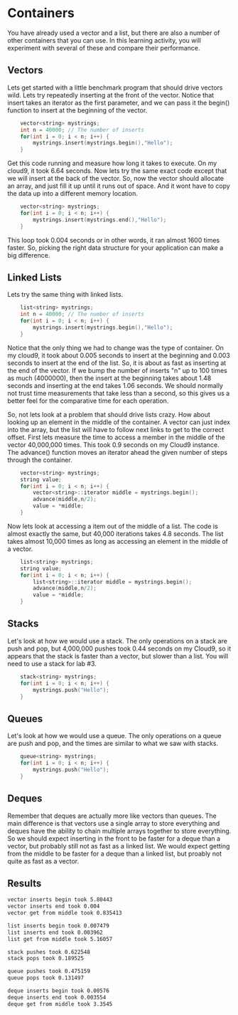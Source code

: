 # Containers
You have already used a vector and a list, but there are also a number of other containers that you can use. In this learning activity, you will experiment with several of these and compare their performance.

## Vectors
Lets get started with a little benchmark program that should drive vectors wild. Lets try repeatedly inserting at the front of the vector. Notice that insert takes an iterator as the first parameter, and we can pass it the begin() function to insert at the beginning of the vector. 
```c++
    vector<string> mystrings;
    int n = 40000; // The number of inserts 
    for(int i = 0; i < n; i++) {
        mystrings.insert(mystrings.begin(),"Hello");
    }
```
Get this code running and measure how long it takes to execute. On my cloud9, it took 6.64 seconds. Now lets try the same exact code except that we will insert at the back of the vector. So, now the vector should allocate an array, and just fill it up until it runs out of space. And it wont have to copy the data up into a different memory location.
```c++
    vector<string> mystrings;
    for(int i = 0; i < n; i++) {
        mystrings.insert(mystrings.end(),"Hello");
    }
```
This loop took 0.004 seconds or in other words, it ran almost 1600 times faster. So, picking the right data structure for your application can make a big difference.

## Linked Lists
Lets try the same thing with linked lists.
```c++
    list<string> mystrings;
    int n = 40000; // The number of inserts
    for(int i = 0; i < n; i++) {
        mystrings.insert(mystrings.begin(),"Hello");
    }
```
Notice that the only thing we had to change was the type of container. On my cloud9, it took about 0.005 seconds to insert at the beginning and 0.003 seconds to insert at the end of the list. So, it is about as fast as inserting at the end of the vector. If we bump the number of inserts "n" up to 100 times as much (4000000), then the insert at the beginning takes about 1.48 seconds and inserting at the end takes 1.06 seconds. We should normally not trust time measurements that take less than a second, so this gives us a better feel for the comparative time for each operation.

So, not lets look at a problem that should drive lists crazy. How about looking up an element in the middle of the container. A vector can just index into the array, but the list will have to follow next links to get to the correct offset. First lets measure the time to access a member in the middle of the vector 40,000,000 times. This took 0.9 seconds on my Cloud9 instance. The advance() function moves an iterator ahead the given number of steps through the container.
```c++
    vector<string> mystrings;
    string value;
    for(int i = 0; i < n; i++) {
        vector<string>::iterator middle = mystrings.begin();
        advance(middle,n/2);
        value = *middle;
    } 
```
Now lets look at accessing a item out of the middle of a list. The code is almost exactly the same, but 40,000 iterations takes 4.8 seconds. The list takes almost 10,000 times as long as accessing an element in the middle of a vector.

```c++
    list<string> mystrings;
    string value;
    for(int i = 0; i < n; i++) {
        list<string>::iterator middle = mystrings.begin();
        advance(middle,n/2);
        value = *middle;
    }
```
## Stacks
Let's look at how we would use a stack. The only operations on a stack are push and pop, but 4,000,000 pushes took 0.44 seconds on my Cloud9, so it appears that the stack is faster than a vector, but slower than a list. You will need to use a stack for lab #3.
```c++
    stack<string> mystrings;
    for(int i = 0; i < n; i++) {
        mystrings.push("Hello");
    }
```

## Queues
Let's look at how we would use a queue. The only operations on a queue are push and pop, and the times are similar to what we saw with stacks.
```c++
    queue<string> mystrings;
    for(int i = 0; i < n; i++) {
        mystrings.push("Hello");
    }
```

## Deques
Remember that deques are actually more like vectors than queues. The main difference is that vectors use a single array to store everything and deques have the ability to chain multiple arrays together to store everything. So we should expect inserting in the front to be faster for a deque than a vector, but probably still not as fast as a linked list. We would expect getting from the middle to be faster for a deque than a linked list, but proably not quite as fast as a vector.

## Results
```bash
vector inserts begin took 5.80443
vector inserts end took 0.004
vector get from middle took 0.835413
```

```bash
list inserts begin took 0.007479
list inserts end took 0.003962
list get from middle took 5.16057
```

```bash
stack pushes took 0.622548
stack pops took 0.189525
```

```bash
queue pushes took 0.475159
queue pops took 0.131497
```

```bash
deque inserts begin took 0.00576
deque inserts end took 0.003554
deque get from middle took 3.3545
```
